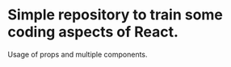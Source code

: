 # Simple repository to train some coding aspects of React.

Usage of props and multiple components.
